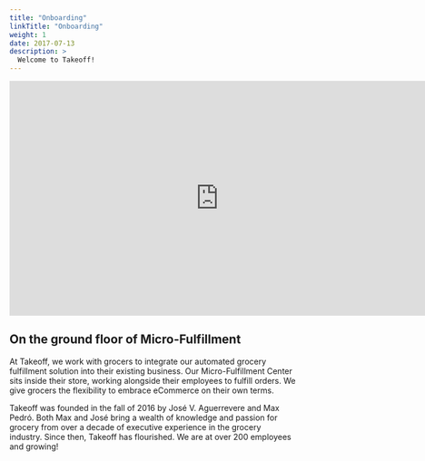 ```yaml
---
title: "Onboarding"
linkTitle: "Onboarding"
weight: 1
date: 2017-07-13
description: >
  Welcome to Takeoff!
---
```

<center> <iframe width="736" height="414" src="https://www.youtube.com/embed/wcr6Ma1zJ80" title="YouTube video player" frameborder="0" allow="accelerometer; autoplay; clipboard-write; encrypted-media; gyroscope; picture-in-picture" allowfullscreen></iframe></center>

## On the ground floor of Micro-Fulfillment

At Takeoff, we work with grocers to integrate our automated grocery fulfillment solution into their existing business. Our Micro-Fulfillment Center sits inside their store, working alongside their employees to fulfill orders. We give grocers the flexibility to embrace eCommerce on their own terms.

Takeoff was founded in the fall of 2016 by José V. Aguerrevere and Max Pedró. Both Max and José bring a wealth of knowledge and passion for grocery from over a decade of executive experience in the grocery industry.  Since then, Takeoff has flourished.  We are at over 200 employees and growing!